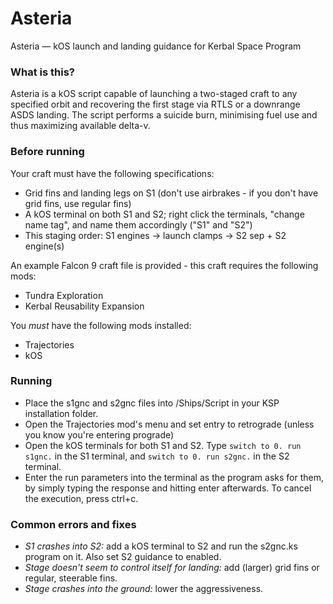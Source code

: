 # Asteria
Asteria — kOS launch and landing guidance for Kerbal Space Program

### What is this?
Asteria is a kOS script capable of launching a two-staged craft to any specified orbit and recovering the first stage via RTLS or a downrange ASDS landing. The script performs a suicide burn, minimising fuel use and thus maximizing available delta-v.

### Before running
Your craft must have the following specifications:
- Grid fins and landing legs on S1 (don't use airbrakes - if you don't have grid fins, use regular fins)
- A kOS terminal on both S1 and S2; right click the terminals, "change name tag", and name them accordingly ("S1" and "S2")
- This staging order: S1 engines -> launch clamps -> S2 sep + S2 engine(s)

An example Falcon 9 craft file is provided - this craft requires the following mods:
- Tundra Exploration
- Kerbal Reusability Expansion

You _must_ have the following mods installed:
- Trajectories
- kOS

### Running
- Place the s1gnc and s2gnc files into /Ships/Script in your KSP installation folder.
- Open the Trajectories mod's menu and set entry to retrograde (unless you know you're entering prograde)
- Open the kOS terminals for both S1 and S2. Type `switch to 0. run s1gnc.` in the S1 terminal, and `switch to 0. run s2gnc.` in the S2 terminal.
- Enter the run parameters into the terminal as the program asks for them, by simply typing the response and hitting enter afterwards. To cancel the execution, press ctrl+c.

### Common errors and fixes
- _S1 crashes into S2:_ add a kOS terminal to S2 and run the s2gnc.ks program on it. Also set S2 guidance to enabled.
- _Stage doesn't seem to control itself for landing:_ add (larger) grid fins or regular, steerable fins.
- _Stage crashes into the ground:_ lower the aggressiveness.
